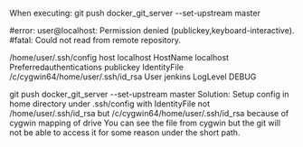 When executing:
git push docker_git_server --set-upstream master

#error: user@localhost: Permission denied (publickey,keyboard-interactive).
#fatal: Could not read from remote repository.

/home/user/.ssh/config
host localhost
 HostName localhost
 Preferredauthentications publickey
 IdentityFile /c/cygwin64/home/user/.ssh/id_rsa
 User jenkins
 LogLevel DEBUG


git push docker_git_server --set-upstream master
Solution: Setup config in home directory under .ssh/config
with IdentityFile not 
/home/user/.ssh/id_rsa 
but 
/c/cygwin64/home/user/.ssh/id_rsa
because of cygwin mapping of drive
You can see the file from cygwin but the git will not be able to access it for some reason under the short path.
